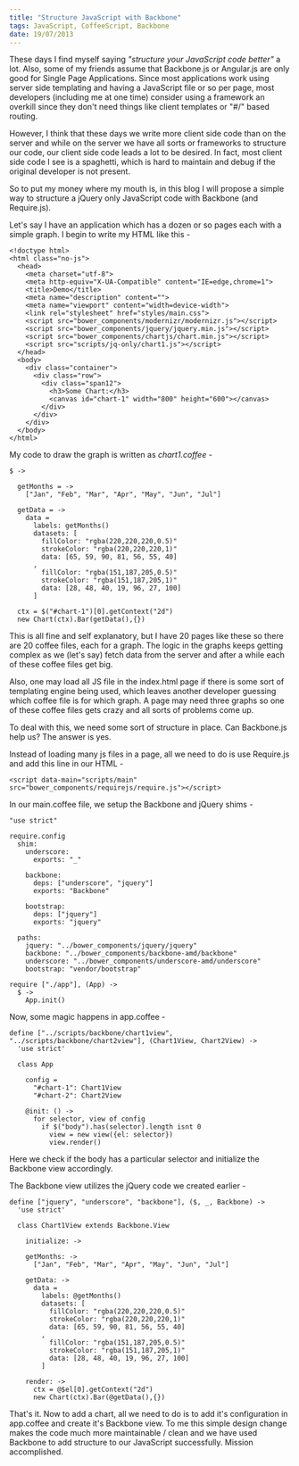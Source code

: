 ```yaml
--- 
title: "Structure JavaScript with Backbone"
tags: JavaScript, CoffeeScript, Backbone
date: 19/07/2013
---
```


These days I find myself saying *"structure your JavaScript code better"* a lot. Also, some of my friends assume that Backbone.js or Angular.js are only good for Single Page Applications. Since most applications work using server side templating and having a JavaScript file or so per page, most developers (including me at one time) consider using a framework an overkill since they don't need things like client templates or "#/" based routing.

However, I think that these days we write more client side code than on the server and while on the server we have all sorts or frameworks to structure our code, our client side code leads a lot to be desired. In fact, most client side code I see is a spaghetti, which is hard to maintain and debug if the original developer is not present.

So to put my money where my mouth is, in this blog I will propose a simple way to structure a jQuery only JavaScript code with Backbone (and Require.js).

Let's say I have an application which has a dozen or so pages each with a simple graph. I begin to write my HTML like this -

    <!doctype html>
    <html class="no-js">
      <head>
        <meta charset="utf-8">
        <meta http-equiv="X-UA-Compatible" content="IE=edge,chrome=1">
        <title>Demo</title>
        <meta name="description" content="">
        <meta name="viewport" content="width=device-width">
        <link rel="stylesheet" href="styles/main.css">
        <script src="bower_components/modernizr/modernizr.js"></script>
        <script src="bower_components/jquery/jquery.min.js"></script>
        <script src="bower_components/chartjs/chart.min.js"></script>
        <script src="scripts/jq-only/chart1.js"></script>
      </head>
      <body>
        <div class="container">
          <div class="row">
            <div class="span12">
              <h3>Some Chart:</h3>
              <canvas id="chart-1" width="800" height="600"></canvas>
            </div>
          </div>
        </div>
      </body>
    </html>

My code to draw the graph is written as *chart1.coffee* -

    $ ->

      getMonths = ->
        ["Jan", "Feb", "Mar", "Apr", "May", "Jun", "Jul"]
      
      getData = ->
        data =
          labels: getMonths()
          datasets: [
            fillColor: "rgba(220,220,220,0.5)"
            strokeColor: "rgba(220,220,220,1)"
            data: [65, 59, 90, 81, 56, 55, 40]
          ,
            fillColor: "rgba(151,187,205,0.5)"
            strokeColor: "rgba(151,187,205,1)"
            data: [28, 48, 40, 19, 96, 27, 100]
          ]

      ctx = $("#chart-1")[0].getContext("2d")
      new Chart(ctx).Bar(getData(),{})

This is all fine and self explanatory, but I have 20 pages like these so there are 20 coffee files, each for a graph. The logic in the graphs keeps getting complex as we (let's say) fetch data from the server and after a while each of these coffee files get big.

Also, one may load all JS file in the index.html page if there is some sort of templating engine being used, which leaves another developer guessing which coffee file is for which graph. A page may need three graphs so one of these coffee files gets crazy and all sorts of problems come up.

To deal with this, we need some sort of structure in place. Can Backbone.js help us? The answer is yes.

Instead of loading many js files in a page, all we need to do is use Require.js and add this line in our HTML -

    <script data-main="scripts/main" src="bower_components/requirejs/require.js"></script>

In our main.coffee file, we setup the Backbone and jQuery shims -

    "use strict"

    require.config
      shim:
        underscore:
          exports: "_"

        backbone:
          deps: ["underscore", "jquery"]
          exports: "Backbone"

        bootstrap:
          deps: ["jquery"]
          exports: "jquery"

      paths:
        jquery: "../bower_components/jquery/jquery"
        backbone: "../bower_components/backbone-amd/backbone"
        underscore: "../bower_components/underscore-amd/underscore"
        bootstrap: "vendor/bootstrap"

    require ["./app"], (App) ->
      $ ->
        App.init()

Now, some magic happens in app.coffee -

    define ["../scripts/backbone/chart1view", "../scripts/backbone/chart2view"], (Chart1View, Chart2View) ->
      'use strict'

      class App

        config = 
          "#chart-1": Chart1View
          "#chart-2": Chart2View

        @init: () ->
          for selector, view of config
            if $("body").has(selector).length isnt 0
              view = new view({el: selector})
              view.render()

Here we check if the body has a particular selector and initialize the Backbone view accordingly.

The Backbone view utilizes the jQuery code we created earlier -

    define ["jquery", "underscore", "backbone"], ($, _, Backbone) ->
      'use strict'
      
      class Chart1View extends Backbone.View
        
        initialize: ->

        getMonths: ->
          ["Jan", "Feb", "Mar", "Apr", "May", "Jun", "Jul"]

        getData: ->
          data =
            labels: @getMonths()
            datasets: [
              fillColor: "rgba(220,220,220,0.5)"
              strokeColor: "rgba(220,220,220,1)"
              data: [65, 59, 90, 81, 56, 55, 40]
            ,
              fillColor: "rgba(151,187,205,0.5)"
              strokeColor: "rgba(151,187,205,1)"
              data: [28, 48, 40, 19, 96, 27, 100]
            ]

        render: ->
          ctx = @$el[0].getContext("2d")
          new Chart(ctx).Bar(@getData(),{})

That's it. Now to add a chart, all we need to do is to add it's configuration in app.coffee and create it's Backbone view. To me this simple design change makes the code much more maintainable / clean and we have used Backbone to add structure to our JavaScript successfully. Mission accomplished.